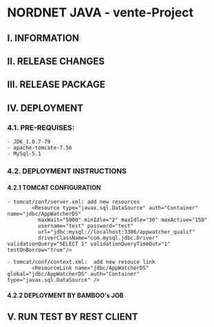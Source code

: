 # NORDNET JAVA - vente-Project

## I. INFORMATION


## II. RELEASE CHANGES


		
## III. RELEASE PACKAGE

## IV. DEPLOYMENT
	
### 4.1. PRE-REQUISES:
	- JDK_1.0.7-79
	- apache-tomcate-7.56 
	- MySql-5.1	
	
### 4.2. DEPLOYMENT INSTRUCTIONS
#### 4.2.1 TOMCAT CONFIGURATION
	- tomcat/conf/server.xml: add new resources
			<Resource type="javax.sql.DataSource" auth="Container" name="jdbc/AppWatcherDS"
              maxWait="5000" minIdle="2" maxIdle="30" maxActive="150"
              username="test" password="test"
              url="jdbc:mysql://localhost:3306/appwatcher_qualif"
              driverClassName="com.mysql.jdbc.Driver" validationQuery="SELECT 1" validationQueryTimeOut="1" testOnBorrow="true"/>
			 
	- tomcat/conf/context.xml: 	add new resouce link
			<ResourceLink name="jdbc/AppWatcherDS" global="jdbc/AppWatcherDS" auth="Container" type="javax.sql.DataSource" />
#### 4.2.2 DEPLOYMENT BY BAMBOO's JOB


## V. RUN TEST BY REST CLIENT

